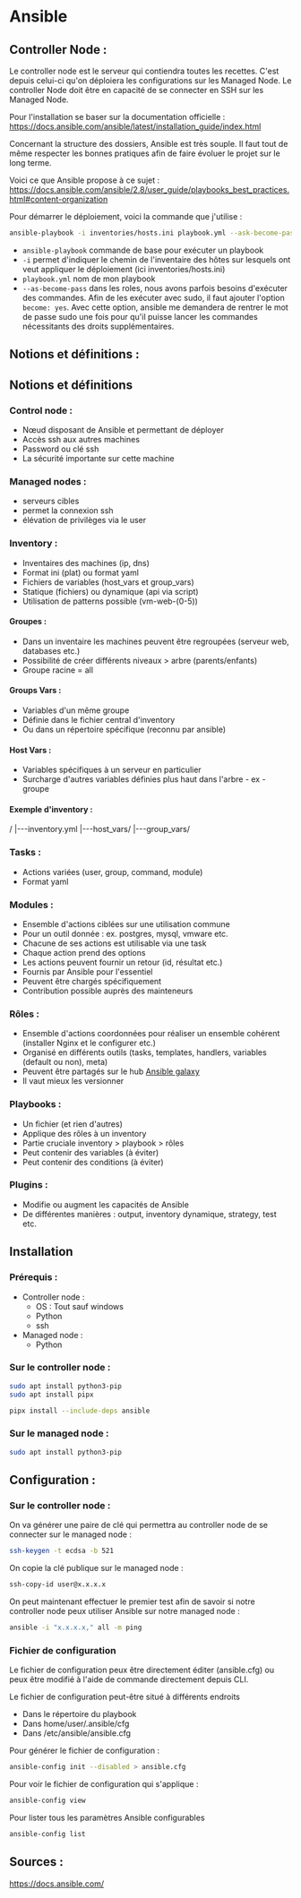 # Ansible

## Controller Node : 

Le controller node est le serveur qui contiendra toutes les recettes. C'est depuis celui-ci qu'on déploiera les configurations sur les Managed Node.
Le controller Node doit être en capacité de se connecter en SSH sur les Managed Node.

Pour l'installation se baser sur la documentation officielle : 
https://docs.ansible.com/ansible/latest/installation_guide/index.html


Concernant la structure des dossiers, Ansible est très souple. Il faut tout de même respecter les bonnes pratiques afin de faire évoluer le projet sur le long terme.

Voici ce que Ansible propose à ce sujet : 
https://docs.ansible.com/ansible/2.8/user_guide/playbooks_best_practices.html#content-organization



Pour démarrer le déploiement, voici la commande que j'utilise : 

```bash
ansible-playbook -i inventories/hosts.ini playbook.yml --ask-become-pass
```

- `ansible-playbook` commande de base pour exécuter un playbook
- `-i` permet d'indiquer le chemin de l'inventaire des hôtes sur lesquels ont veut appliquer le déploiement (ici inventories/hosts.ini)
- `playbook.yml` nom de mon playbook
- `--as-become-pass` dans les roles, nous avons parfois besoins d'exécuter des commandes. Afin de les exécuter avec sudo, il faut ajouter l'option `become: yes`. Avec cette option, ansible me demandera de rentrer le mot de passe sudo une fois pour qu'il puisse lancer les commandes nécessitants des droits supplémentaires.

## Notions et définitions :


## Notions et définitions

### Control node :

- Nœud disposant de Ansible et permettant de déployer
- Accès ssh aux autres machines
- Password ou clé ssh
- La sécurité importante sur cette machine

### Managed nodes :

- serveurs cibles
- permet la connexion ssh
- élévation de privilèges via le user

### Inventory :

- Inventaires des machines (ip, dns)
- Format ini (plat) ou format yaml
- Fichiers de variables (host_vars et group_vars)
- Statique (fichiers) ou dynamique (api via script)
- Utilisation de patterns possible (vm-web-(0-5))

#### Groupes :

- Dans un inventaire les machines peuvent être regroupées (serveur web, databases etc.)
- Possibilité de créer différents niveaux > arbre (parents/enfants)
- Groupe racine = all

#### Groups Vars :

- Variables d'un même groupe
- Définie dans le fichier central d'inventory
- Ou dans un répertoire spécifique (reconnu par ansible)

#### Host Vars :
- Variables spécifiques à un serveur en particulier
- Surcharge d'autres variables définies plus haut dans l'arbre - ex - groupe

#### Exemple d'inventory :

/
|---inventory.yml
|---host_vars/
|---group_vars/


### Tasks :

- Actions variées (user, group, command, module)
- Format yaml

### Modules :

- Ensemble d'actions ciblées sur une utilisation commune
- Pour un outil donnée : ex. postgres, mysql, vmware etc.
- Chacune de ses actions est utilisable via une task
- Chaque action prend des options
- Les actions peuvent fournir un retour (id, résultat etc.)
- Fournis par Ansible pour l'essentiel
- Peuvent être chargés spécifiquement
- Contribution possible auprès des mainteneurs

### Rôles :

- Ensemble d'actions coordonnées pour réaliser un ensemble cohérent (installer Nginx et le configurer etc.)
- Organisé en différents outils (tasks, templates, handlers, variables (default ou non), meta)
- Peuvent être partagés sur le hub [Ansible galaxy](https://galaxy.ansible.com/ui/)
- Il vaut mieux les versionner

### Playbooks :

- Un fichier (et rien d'autres)
- Applique des rôles à un inventory
- Partie cruciale inventory > playbook > rôles
- Peut contenir des variables (à éviter)
- Peut contenir des conditions (à éviter)

### Plugins :

- Modifie ou augment les capacités de Ansible
- De différentes manières : output, inventory dynamique, strategy, test etc.


## Installation

### Prérequis :

- Controller node :
	- OS : Tout sauf windows
	- Python
	- ssh 
- Managed node :
	- Python

### Sur le controller node :

```bash
sudo apt install python3-pip
sudo apt install pipx
```

```bash
pipx install --include-deps ansible
```

### Sur le managed node :

```bash
sudo apt install python3-pip
```


## Configuration :

### Sur le controller node :

On va générer une paire de clé qui permettra au controller node de se connecter sur le managed node :
```bash
ssh-keygen -t ecdsa -b 521
```

On copie la clé publique sur le managed node :
```bash
ssh-copy-id user@x.x.x.x
```

On peut maintenant effectuer le premier test afin de savoir si notre controller node peux utiliser Ansible sur notre managed node : 

```bash
ansible -i "x.x.x.x," all -m ping
```

 
### Fichier de configuration 

Le fichier de configuration peux être directement éditer (ansible.cfg) ou peux être modifié à l'aide de commande directement depuis CLI.

Le fichier de configuration peut-être situé à différents endroits
- Dans le répertoire du playbook
- Dans home/user/.ansible/cfg
- Dans /etc/ansible/ansible.cfg


Pour générer le fichier de configuration :
```bash
ansible-config init --disabled > ansible.cfg
```

Pour voir le fichier de configuration qui s'applique : 
```bash
ansible-config view
```

Pour lister tous les paramètres Ansible configurables
```bash
ansible-config list
```



## Sources :

https://docs.ansible.com/